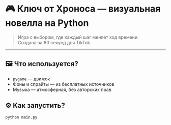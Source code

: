 # 🎮 Ключ от Хроноса — визуальная новелла на Python

> Игра с выбором, где каждый шаг меняет ход времени.  
> Создана за 60 секунд для TikTok.

---

## 🖼 Что используется?
- `pygame` — движок
- Фоны и спрайты — из бесплатных источников
- Музыка — атмосферная, без авторских прав

## ⚙️ Как запустить?
```bash
python main.py
```
